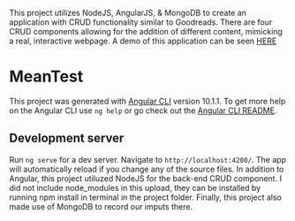 This project utilizes NodeJS, AngularJS, & MongoDB to create an application with CRUD functionality similar to Goodreads. There are four CRUD components allowing for the addition of different content, mimicking a real, interactive webpage. A demo of this application can be seen [HERE](https://www.youtube.com/watch?v=sVrHqzy1iM8)  

# MeanTest

This project was generated with [Angular CLI](https://github.com/angular/angular-cli) version 10.1.1. To get more help on the Angular CLI use `ng help` or go check out the [Angular CLI README](https://github.com/angular/angular-cli/blob/master/README.md).


## Development server

Run `ng serve` for a dev server. Navigate to `http://localhost:4200/`. The app will automatically reload if you change any of the source files.
In addition to Angular, this project utiluzed NodeJS for the back-end CRUD component. I did not include node_modules in this upload, they can be installed by running npm install in terminal in the project folder. Finally, this project also made use of MongoDB to record our imputs there.
